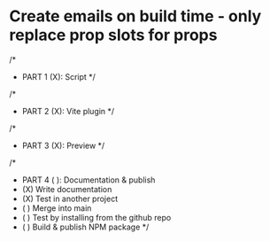 # Create emails on build time - only replace prop slots for props

/* 
 * PART 1 (X): Script
*/

/* 
 * PART 2 (X): Vite plugin
*/

/*
* PART 3 (X): Preview
*/

/* 
 * PART 4 ( ): Documentation & publish 
 * (X) Write documentation 
 * (X) Test in another project 
 * ( ) Merge into main
 * ( ) Test by installing from the github repo
 * ( ) Build & publish NPM package
*/
